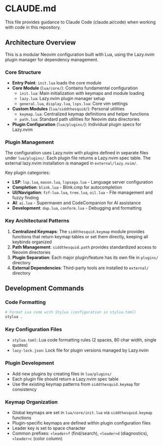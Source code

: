 # CLAUDE.md

This file provides guidance to Claude Code (claude.ai/code) when working with code in this repository.

## Architecture Overview

This is a modular Neovim configuration built with Lua, using the Lazy.nvim plugin manager for dependency management.

### Core Structure

- **Entry Point**: `init.lua` loads the core module
- **Core Module** (`lua/core/`): Contains fundamental configuration
  - `init.lua`: Main initialization with keymaps and module loading  
  - `lazy.lua`: Lazy.nvim plugin manager setup
  - `general.lua`, `display.lua`, `lsps.lua`: Core vim settings
- **Custom Modules** (`lua/siddthesquid/`): Personal utilities
  - `keymap.lua`: Centralized keymap definitions and helper functions
  - `path.lua`: Standard path utilities for Neovim data directories
- **Plugin Configuration** (`lua/plugins/`): Individual plugin specs for Lazy.nvim

### Plugin Management

The configuration uses Lazy.nvim with plugins defined in separate files under `lua/plugins/`. Each plugin file returns a Lazy.nvim spec table. The external lazy.nvim installation is managed in `external/lazy.nvim/`.

Key plugin categories:
- **LSP**: `lsp.lua`, `mason.lua`, `lspsaga.lua` - Language server configuration
- **Completion**: `blink.lua` - Blink.cmp for autocompletion  
- **UI/Navigation**: `fzf-lua.lua`, `tree.lua`, `oil.lua` - File management and fuzzy finding
- **AI**: `ai.lua` - Supermaven and CodeCompanion for AI assistance
- **Development**: `dap.lua`, `conform.lua` - Debugging and formatting

### Key Architectural Patterns

1. **Centralized Keymaps**: The `siddthesquid.keymap` module provides functions that return keymap tables or set them directly, keeping all keybinds organized
2. **Path Management**: `siddthesquid.path` provides standardized access to Neovim directories
3. **Plugin Separation**: Each major plugin/feature has its own file in `plugins/` directory
4. **External Dependencies**: Third-party tools are installed to `external/` directory

## Development Commands

### Code Formatting
```bash
# Format Lua code with Stylua (configuration in stylua.toml)
stylua .
```

### Key Configuration Files
- `stylua.toml`: Lua code formatting rules (2 spaces, 80 char width, single quotes)
- `lazy-lock.json`: Lock file for plugin versions managed by Lazy.nvim

### Plugin Development
- Add new plugins by creating files in `lua/plugins/`
- Each plugin file should return a Lazy.nvim spec table
- Use the existing keymap patterns from `siddthesquid.keymap` for consistency

### Keymap Organization
- Global keymaps are set in `lua/core/init.lua` via `siddthesquid.keymap` functions
- Plugin-specific keymaps are defined within plugin configuration files
- Leader key is set to space character
- Common prefixes: `<leader>f` (find/search), `<leader>d` (diagnostics), `<leader>c` (color column)
